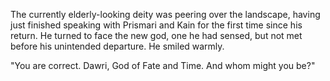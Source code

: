 The currently elderly-looking deity was peering over the landscape, having just finished speaking with Prismari and Kain for the first time since his return. He turned to face the new god, one he had sensed, but not met before his unintended departure. He smiled warmly.

"You are correct. Dawri, God of Fate and Time. And whom might you be?"